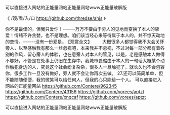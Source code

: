 
可以直接进入网站的正能量网站正能量网站www正能量破解版




《 /观/看/入/口 https://github.com/thredse/ahjs 》




你不是最佳的，但我只爱你！------万万不要由于旁人的见地而变换了本人的挚爱！情绪不许贪婪，也不是理想。咱们该当经心来等待属于本人的，并不惊天动地的恋情。------没有一份爱是...【观赏全文】
　　大概很多人都觉得我不太会关怀旁人，以至感触我有那么一丝忽视吧，本来我并不忽视，不过对每一部分都有着各别的作风，留心旁人的体验，也在意旁人对本人的管见，以是，老是感触本人做得不够好，不管是在处事上仍旧在生存中，我城市畏缩由于本人的一句话大概某个动作触犯身边的人，究竟这个社会纷复杂杂，很多人一旦触犯了，就长久也不会包容你，很多工作一旦没有做好，旁人就不会让你再次去做。
	27.还可以简简单单，但不能随随便便，我的微笑可以给任何人，但我的心只能给一个人。
可以直接进入网站的正能量网站
https://github.com/Contere/962345
https://github.com/Contere/43156
https://github.com/vorees/aptzt
https://github.com/Contere/xnqcaf
https://github.com/vorees/aptzt





可以直接进入网站的正能量网站正能量网站www正能量破解版
